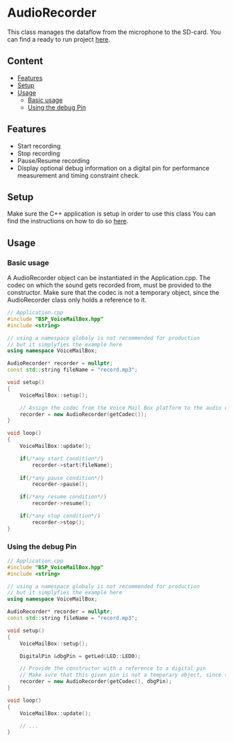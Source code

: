 # AudioRecorder
This class manages the dataflow from the microphone to the SD-card.
You can find a ready to run project [here](../../Demos/F469/F469_MultiExample/README.md).

## Content
- [Features](#features)
- [Setup](#setup)
- [Usage](#usage)
    - [Basic usage](#basic-usage)
    - [Using the debug Pin](#using-the-debug-pin)

## Features
- Start recording
- Stop recording
- Pause/Resume recording
- Display optional debug information on a digital pin for performance measurement and timing constraint check.

## Setup
Make sure the C++ application is setup in order to use this class
You can find the instructions on how to do so [here](CppFromC.md).

## Usage
### Basic usage
A AudioRecorder object can be instantiated in the Application.cpp.
The codec on which the sound gets recorded from, must be provided to the constructor.
Make sure that the codec is not a temporary object, since the AudioRecorder class only holds a reference to it.
``` C++
// Application.cpp
#include "BSP_VoiceMailBox.hpp"
#include <string>

// using a namespace globaly is not recommended for production
// but it simplyfies the example here
using namespace VoiceMailBox; 

AudioRecorder* recorder = nullptr;
const std::string fileName = "record.mp3";

void setup()
{
    VoiceMailBox::setup();

    // Assign the codec from the Voice Mail Box platform to the audio recorder
    recorder = new AudioRecorder(getCodec());
}

void loop()
{
    VoiceMailBox::update();

    if(/*any start condition*/)
        recorder->start(fileName);
    
    if(/*any pause condition*/)
        recorder->pause();

    if(/*any resume condition*/)
        recorder->resume();

    if(/*any stop condition*/)
        recorder->stop(); 
}
```


### Using the debug Pin
``` C++
// Application.cpp
#include "BSP_VoiceMailBox.hpp"
#include <string>

// using a namespace globaly is not recommended for production
// but it simplyfies the example here
using namespace VoiceMailBox; 

AudioRecorder* recorder = nullptr;
const std::string fileName = "record.mp3";

void setup()
{
    VoiceMailBox::setup();

    DigitalPin &dbgPin = getLed(LED::LED0);

    // Provide the constructor with a reference to a digital pin
    // Make sure that this given pin is not a temporary object, since the Player only holds a reference to it.
    recorder = new AudioRecorder(getCodec(), dbgPin);
}

void loop()
{
    VoiceMailBox::update();

    // ...
}
```